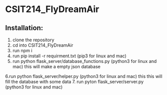 ﻿# CSIT214_FlyDreamAir
## Installation:
1. clone the repository
2. cd into CSIT214_FlyDreamAir
3. run npm i
4. run pip install -r requirment.txt (pip3 for linux and mac)
5. run python flask_server/database_functions.py (python3 for linux and mac) 
this will make a empty json database

6.run python flask_server/helper.py (python3 for linux and mac) this
this will fill the database with some data
7. run pyton flask_server/server.py (python3 for linux and mac)
